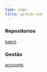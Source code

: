 ```yaml
---
type: page
title: github.com
---
```



### Repositorios

[batch](https://docs.google.com/a/oocn.eu/spreadsheets/d/1EyYQRBlJQCVQwR84m1f5gF1NU6P5bcUQ-arGcAjV6rY)

### Gestão

[accounts](https://docs.google.com/a/oocn.eu/spreadsheets/d/1Wtoap8_2KEd1T01DAdeu7ZrNlXU3mdV1OqMo0fOjs_k)





